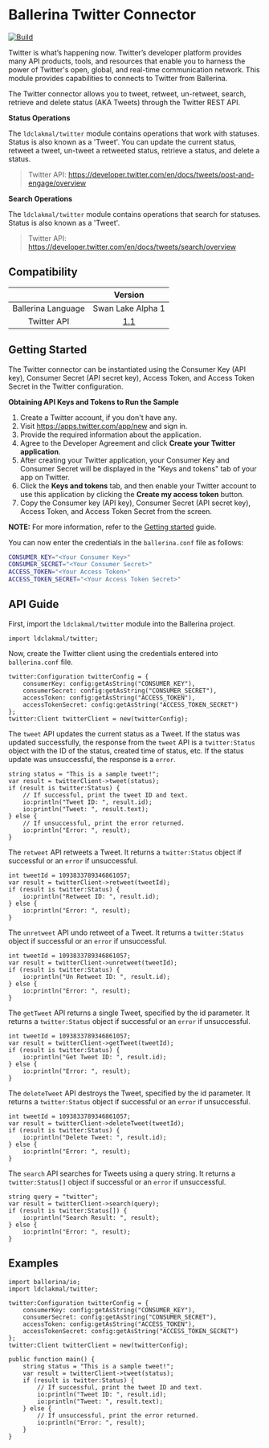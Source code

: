 # Ballerina Twitter Connector

[![Build](https://github.com/ldclakmal/ballerina-twitter-module/actions/workflows/master.yml/badge.svg)](https://github.com/ldclakmal/ballerina-twitter-module/actions/workflows/master.yml)

Twitter is what’s happening now. Twitter’s developer platform provides many API products, tools, and resources that enable you to harness the power of Twitter's open, global, and real-time communication network. This module provides capabilities to connects to Twitter from Ballerina.

The Twitter connector allows you to tweet, retweet, un-retweet, search, retrieve and delete status (AKA Tweets) through the Twitter REST API.

**Status Operations**

The `ldclakmal/twitter` module contains operations that work with statuses. Status is also known as a 'Tweet'. You can update the current status, retweet a tweet, un-tweet a retweeted status, retrieve a status, and delete a status.

> Twitter API: https://developer.twitter.com/en/docs/tweets/post-and-engage/overview

**Search Operations**

The `ldclakmal/twitter` module contains operations that search for statuses. Status is also known as a 'Tweet'.

> Twitter API: https://developer.twitter.com/en/docs/tweets/search/overview

## Compatibility
|                    | Version                                                          |
|:------------------:|:----------------------------------------------------------------:|
| Ballerina Language | Swan Lake Alpha 1                                                          |
| Twitter API        | [1.1](https://developer.twitter.com/en/docs/api-reference-index) |

## Getting Started

The Twitter connector can be instantiated using the Consumer Key (API key), Consumer Secret (API secret key), Access Token, and Access Token Secret in the Twitter configuration.

**Obtaining API Keys and Tokens to Run the Sample**

1. Create a Twitter account, if you don't have any.
2. Visit https://apps.twitter.com/app/new and sign in.
3. Provide the required information about the application.
4. Agree to the Developer Agreement and click **Create your Twitter application**.
5. After creating your Twitter application, your Consumer Key and Consumer Secret will be displayed in the "Keys and tokens" tab of your app on Twitter.
6. Click the **Keys and tokens** tab, and then enable your Twitter account to use this application by clicking the **Create my access token** button.
7. Copy the Consumer key (API key), Consumer Secret (API secret key), Access Token, and Access Token Secret from the screen.

**NOTE:** For more information, refer to the [Getting started](https://developer.twitter.com/en/docs/basics/getting-started) guide.

You can now enter the credentials in the `ballerina.conf` file as follows:
```bash
CONSUMER_KEY="<Your Consumer Key>"
CONSUMER_SECRET="<Your Consumer Secret>"
ACCESS_TOKEN="<Your Access Token>"
ACCESS_TOKEN_SECRET="<Your Access Token Secret>"
```

## API Guide

First, import the `ldclakmal/twitter` module into the Ballerina project.

```ballerina
import ldclakmal/twitter;
```

Now, create the Twitter client using the credentials entered into `ballerina.conf` file.

```ballerina
twitter:Configuration twitterConfig = {
    consumerKey: config:getAsString("CONSUMER_KEY"),
    consumerSecret: config:getAsString("CONSUMER_SECRET"),
    accessToken: config:getAsString("ACCESS_TOKEN"),
    accessTokenSecret: config:getAsString("ACCESS_TOKEN_SECRET")
};
twitter:Client twitterClient = new(twitterConfig);
```

The `tweet` API updates the current status as a Tweet. If the status was updated successfully, the response from the `tweet` API is a `twitter:Status` object with the ID of the status, created time of status, etc. If the status update was unsuccessful, the response is a `error`.

```ballerina
string status = "This is a sample tweet!";
var result = twitterClient->tweet(status);
if (result is twitter:Status) {
    // If successful, print the tweet ID and text.
    io:println("Tweet ID: ", result.id);
    io:println("Tweet: ", result.text);
} else {
    // If unsuccessful, print the error returned.
    io:println("Error: ", result);
}
```

The `retweet` API retweets a Tweet. It returns a `twitter:Status` object if successful or an `error` if unsuccessful.

```ballerina
int tweetId = 1093833789346861057;
var result = twitterClient->retweet(tweetId);
if (result is twitter:Status) {
    io:println("Retweet ID: ", result.id);
} else {
    io:println("Error: ", result);
}
```

The `unretweet` API undo retweet of a Tweet. It returns a `twitter:Status` object if successful or an `error` if unsuccessful.

```ballerina
int tweetId = 1093833789346861057;
var result = twitterClient->unretweet(tweetId);
if (result is twitter:Status) {
    io:println("Un Retweet ID: ", result.id);
} else {
    io:println("Error: ", result);
}
```

The `getTweet` API returns a single Tweet, specified by the id parameter. It returns a `twitter:Status` object if successful or an `error` if unsuccessful.

```ballerina
int tweetId = 1093833789346861057;
var result = twitterClient->getTweet(tweetId);
if (result is twitter:Status) {
    io:println("Get Tweet ID: ", result.id);
} else {
    io:println("Error: ", result);
}
```

The `deleteTweet` API destroys the Tweet, specified by the id parameter. It returns a `twitter:Status` object if successful or an `error` if unsuccessful.

```ballerina
int tweetId = 1093833789346861057;
var result = twitterClient->deleteTweet(tweetId);
if (result is twitter:Status) {
    io:println("Delete Tweet: ", result.id);
} else {
    io:println("Error: ", result);
}
```

The `search` API searches for Tweets using a query string. It returns a `twitter:Status[]` object if successful or an `error` if unsuccessful.

```ballerina
string query = "twitter";
var result = twitterClient->search(query);
if (result is twitter:Status[]) {
    io:println("Search Result: ", result);
} else {
    io:println("Error: ", result);
}
```

## Examples

```ballerina
import ballerina/io;
import ldclakmal/twitter;

twitter:Configuration twitterConfig = {
    consumerKey: config:getAsString("CONSUMER_KEY"),
    consumerSecret: config:getAsString("CONSUMER_SECRET"),
    accessToken: config:getAsString("ACCESS_TOKEN"),
    accessTokenSecret: config:getAsString("ACCESS_TOKEN_SECRET")
};
twitter:Client twitterClient = new(twitterConfig);

public function main() {
    string status = "This is a sample tweet!";
    var result = twitterClient->tweet(status);
    if (result is twitter:Status) {
        // If successful, print the tweet ID and text.
        io:println("Tweet ID: ", result.id);
        io:println("Tweet: ", result.text);
    } else {
        // If unsuccessful, print the error returned.
        io:println("Error: ", result);
    }
}
```
